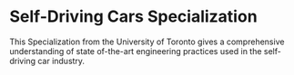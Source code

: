 # Self-Driving Cars Specialization

This Specialization from the University of Toronto gives a comprehensive understanding of state of-the-art engineering practices used in the self-driving car industry.